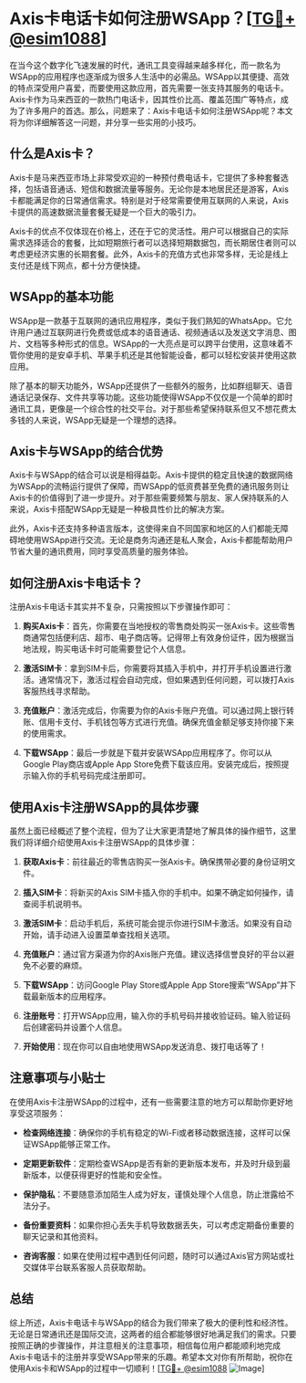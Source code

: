 # Axis卡电话卡如何注册WSApp？[[TG💪+ @esim1088](https://t.me/s/esim1088)]

在当今这个数字化飞速发展的时代，通讯工具变得越来越多样化，而一款名为WSApp的应用程序也逐渐成为很多人生活中的必需品。WSApp以其便捷、高效的特点深受用户喜爱，而要使用这款应用，首先需要一张支持其服务的电话卡。Axis卡作为马来西亚的一款热门电话卡，因其性价比高、覆盖范围广等特点，成为了许多用户的首选。那么，问题来了：Axis卡电话卡如何注册WSApp呢？本文将为你详细解答这一问题，并分享一些实用的小技巧。

## 什么是Axis卡？

Axis卡是马来西亚市场上非常受欢迎的一种预付费电话卡，它提供了多种套餐选择，包括语音通话、短信和数据流量等服务。无论你是本地居民还是游客，Axis卡都能满足你的日常通信需求。特别是对于经常需要使用互联网的人来说，Axis卡提供的高速数据流量套餐无疑是一个巨大的吸引力。

Axis卡的优点不仅体现在价格上，还在于它的灵活性。用户可以根据自己的实际需求选择适合的套餐，比如短期旅行者可以选择短期数据包，而长期居住者则可以考虑更经济实惠的长期套餐。此外，Axis卡的充值方式也非常多样，无论是线上支付还是线下网点，都十分方便快捷。

## WSApp的基本功能

WSApp是一款基于互联网的通讯应用程序，类似于我们熟知的WhatsApp。它允许用户通过互联网进行免费或低成本的语音通话、视频通话以及发送文字消息、图片、文档等多种形式的信息。WSApp的一大亮点是可以跨平台使用，这意味着不管你使用的是安卓手机、苹果手机还是其他智能设备，都可以轻松安装并使用这款应用。

除了基本的聊天功能外，WSApp还提供了一些额外的服务，比如群组聊天、语音通话记录保存、文件共享等功能。这些功能使得WSApp不仅仅是一个简单的即时通讯工具，更像是一个综合性的社交平台。对于那些希望保持联系但又不想花费太多钱的人来说，WSApp无疑是一个理想的选择。

## Axis卡与WSApp的结合优势

Axis卡与WSApp的结合可以说是相得益彰。Axis卡提供的稳定且快速的数据网络为WSApp的流畅运行提供了保障，而WSApp的低资费甚至免费的通讯服务则让Axis卡的价值得到了进一步提升。对于那些需要频繁与朋友、家人保持联系的人来说，Axis卡搭配WSApp无疑是一种极具性价比的解决方案。

此外，Axis卡还支持多种语言版本，这使得来自不同国家和地区的人们都能无障碍地使用WSApp进行交流。无论是商务沟通还是私人聚会，Axis卡都能帮助用户节省大量的通讯费用，同时享受高质量的服务体验。

## 如何注册Axis卡电话卡？

注册Axis卡电话卡其实并不复杂，只需按照以下步骤操作即可：

1. **购买Axis卡**：首先，你需要在当地授权的零售商处购买一张Axis卡。这些零售商通常包括便利店、超市、电子商店等。记得带上有效身份证件，因为根据当地法规，购买电话卡时可能需要登记个人信息。

2. **激活SIM卡**：拿到SIM卡后，你需要将其插入手机中，并打开手机设置进行激活。通常情况下，激活过程会自动完成，但如果遇到任何问题，可以拨打Axis客服热线寻求帮助。

3. **充值账户**：激活完成后，你需要为你的Axis卡账户充值。可以通过网上银行转账、信用卡支付、手机钱包等方式进行充值。确保充值金额足够支持你接下来的使用需求。

4. **下载WSApp**：最后一步就是下载并安装WSApp应用程序了。你可以从Google Play商店或Apple App Store免费下载该应用。安装完成后，按照提示输入你的手机号码完成注册即可。

## 使用Axis卡注册WSApp的具体步骤

虽然上面已经概述了整个流程，但为了让大家更清楚地了解具体的操作细节，这里我们将详细介绍使用Axis卡注册WSApp的具体步骤：

1. **获取Axis卡**：前往最近的零售店购买一张Axis卡。确保携带必要的身份证明文件。

2. **插入SIM卡**：将新买的Axis SIM卡插入你的手机中。如果不确定如何操作，请查阅手机说明书。

3. **激活SIM卡**：启动手机后，系统可能会提示你进行SIM卡激活。如果没有自动开始，请手动进入设置菜单查找相关选项。

4. **充值账户**：通过官方渠道为你的Axis账户充值。建议选择信誉良好的平台以避免不必要的麻烦。

5. **下载WSApp**：访问Google Play Store或Apple App Store搜索“WSApp”并下载最新版本的应用程序。

6. **注册账号**：打开WSApp应用，输入你的手机号码并接收验证码。输入验证码后创建密码并设置个人信息。

7. **开始使用**：现在你可以自由地使用WSApp发送消息、拨打电话等了！

## 注意事项与小贴士

在使用Axis卡注册WSApp的过程中，还有一些需要注意的地方可以帮助你更好地享受这项服务：

- **检查网络连接**：确保你的手机有稳定的Wi-Fi或者移动数据连接，这样可以保证WSApp能够正常工作。
  
- **定期更新软件**：定期检查WSApp是否有新的更新版本发布，并及时升级到最新版本，以便获得更好的性能和安全性。

- **保护隐私**：不要随意添加陌生人成为好友，谨慎处理个人信息，防止泄露给不法分子。

- **备份重要资料**：如果你担心丢失手机导致数据丢失，可以考虑定期备份重要的聊天记录和其他资料。

- **咨询客服**：如果在使用过程中遇到任何问题，随时可以通过Axis官方网站或社交媒体平台联系客服人员获取帮助。

## 总结

综上所述，Axis卡电话卡与WSApp的结合为我们带来了极大的便利性和经济性。无论是日常通讯还是国际交流，这两者的组合都能够很好地满足我们的需求。只要按照正确的步骤操作，并注意相关的注意事项，相信每位用户都能顺利地完成Axis卡电话卡的注册并享受WSApp带来的乐趣。希望本文对你有所帮助，祝你在使用Axis卡和WSApp的过程中一切顺利！[[TG💪+ @esim1088](https://t.me/s/esim1088) ![Image](https://i.postimg.cc/4NQfJmqS/Snipaste-2025-05-13-00-14-12.png)]